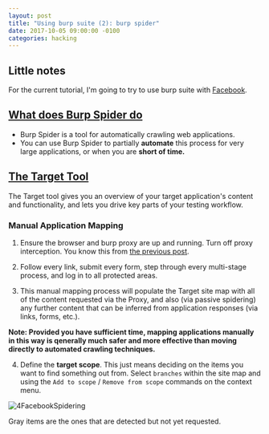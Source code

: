 ```yaml
---
layout: post
title: "Using burp suite (2): burp spider"
date: 2017-10-05 09:00:00 -0100
categories: hacking
---
```

## Little notes
For the current tutorial, I'm going to try to use burp suite with [Facebook](https://www.facebook.com).

## [What does Burp Spider do](https://portswigger.net/burp/help/spider_gettingstarted.html)
* Burp Spider is a tool for automatically crawling web applications.
* You can use Burp Spider to partially **automate** this process for very large applications, or when you are **short of time.** 

## [The Target Tool](https://portswigger.net/burp/help/target_using.html#manualmapping)
The Target tool gives you an overview of your target application's content and functionality, and lets you drive key parts of your testing workflow. 

### Manual Application Mapping
1. Ensure the browser and burp proxy are up and running. Turn off proxy interception. You know this from [the previous post](https://mr-polite.github.io/hacking/2017/10/05/Using-burp-suite-(1)-setting-up.html).

2. Follow every link, submit every form, step through every multi-stage process, and log in to all protected areas.

3.  This manual mapping process will populate the Target site map with all of the content requested via the Proxy, and also (via passive spidering) any further content that can be inferred from application responses (via links, forms, etc.). 

**Note: Provided you have sufficient time, mapping applications manually in this way is qenerally much safer and more effective than moving directly to automated crawling techniques.**

4. Define the **target scope**. This just means deciding on the items you want to find something out from. Select `branches` within the site map and using the `Add to scope` / `Remove from scope` commands on the context menu. 

![4FacebookSpidering]({{site.url}}/assets/images/UsingBurpSuite/4FacebookSpidering.png)

Gray items are the ones that are detected but not yet requested. 
